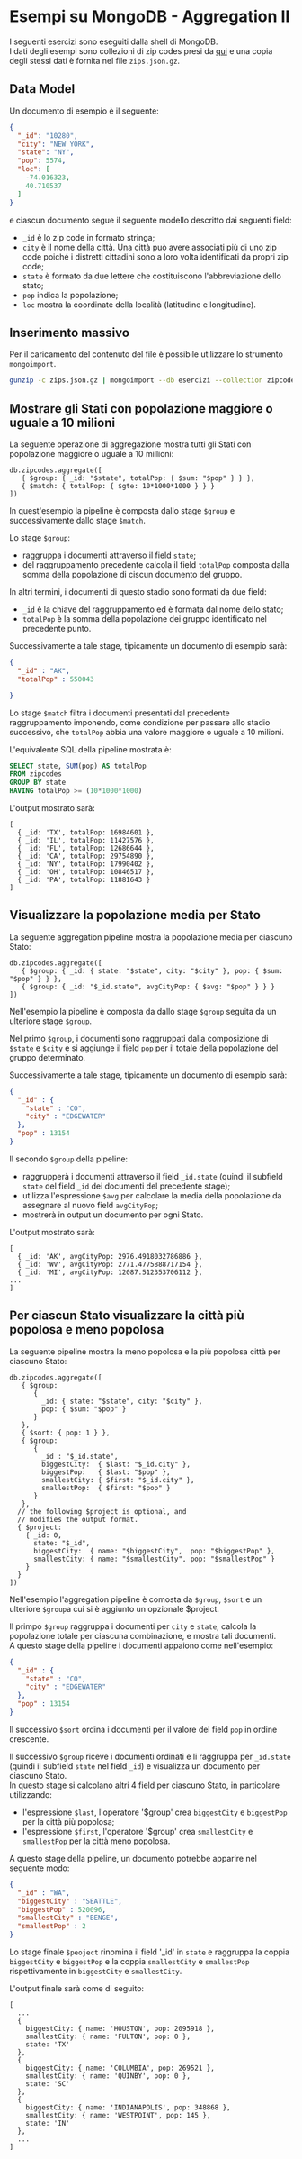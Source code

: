 # Esempi su MongoDB - Aggregation II

I seguenti esercizi sono eseguiti dalla shell di MongoDB.\
I dati degli esempi sono collezioni di zip codes presi da [qui](https://www.mongodb.com/docs/manual/tutorial/aggregation-zip-code-data-set/) e una copia degli stessi dati è fornita nel file `zips.json.gz`.

## Data Model

Un documento di esempio è il seguente:

```json
{
  "_id": "10280",
  "city": "NEW YORK",
  "state": "NY",
  "pop": 5574,
  "loc": [
    -74.016323,
    40.710537
  ]
}
```

e ciascun documento segue il seguente modello descritto dai seguenti field:

- `_id` è lo zip code in formato stringa;
- `city` è il nome della città. Una città può avere associati più di uno zip code poiché i distretti cittadini sono a loro volta identificati da propri zip code;
- `state` è formato da due lettere che costituiscono l'abbreviazione dello stato;
- `pop` indica la popolazione;
- `loc` mostra la coordinate della località (latitudine e longitudine).

## Inserimento massivo

Per il caricamento del contenuto del file è possibile utilizzare lo strumento `mongoimport`.

```sh
gunzip -c zips.json.gz | mongoimport --db esercizi --collection zipcodes
```

## Mostrare gli Stati con popolazione maggiore o uguale a 10 milioni

La seguente operazione di aggregazione mostra tutti gli Stati con popolazione maggiore o uguale a 10 millioni:

```mongosh
db.zipcodes.aggregate([
   { $group: { _id: "$state", totalPop: { $sum: "$pop" } } },
   { $match: { totalPop: { $gte: 10*1000*1000 } } }
])
```

In quest'esempio la pipeline è composta dallo stage `$group` e successivamente dallo stage `$match`.

Lo stage `$group`:

- raggruppa i documenti attraverso il field `state`;
- del raggruppamento precedente calcola il field `totalPop` composta dalla somma della popolazione di ciscun documento del gruppo.

In altri termini, i documenti di questo stadio sono formati da due field:

- `_id` è la chiave del raggruppamento ed è formata dal nome dello stato;
- `totalPop` è la somma della popolazione dei gruppo identificato nel precedente punto.

Successivamente a tale stage, tipicamente un documento di esempio sarà:

```json
{
  "_id" : "AK",
  "totalPop" : 550043

}
```

Lo stage `$match` filtra i documenti presentati dal precedente raggruppamento imponendo, come condizione per passare allo stadio successivo, che `totalPop` abbia una valore maggiore o uguale a 10 milioni.

L'equivalente SQL della pipeline mostrata è:

```sql
SELECT state, SUM(pop) AS totalPop
FROM zipcodes
GROUP BY state
HAVING totalPop >= (10*1000*1000)
```

L'output mostrato sarà:

```mongosh
[
  { _id: 'TX', totalPop: 16984601 },
  { _id: 'IL', totalPop: 11427576 },
  { _id: 'FL', totalPop: 12686644 },
  { _id: 'CA', totalPop: 29754890 },
  { _id: 'NY', totalPop: 17990402 },
  { _id: 'OH', totalPop: 10846517 },
  { _id: 'PA', totalPop: 11881643 }
]
```

## Visualizzare la popolazione media per Stato

La seguente aggregation pipeline mostra la popolazione media per ciascuno Stato:

```mongosh
db.zipcodes.aggregate([
   { $group: { _id: { state: "$state", city: "$city" }, pop: { $sum: "$pop" } } },
   { $group: { _id: "$_id.state", avgCityPop: { $avg: "$pop" } } }
])
```

Nell'esempio la pipeline è composta da dallo stage `$group` seguita da un ulteriore stage `$group`.

Nel primo `$group`, i documenti sono raggruppati dalla composizione di `$state` e `$city` e si aggiunge il field  `pop` per il totale della popolazione del gruppo determinato.

Successivamente a tale stage, tipicamente un documento di esempio sarà:

```json
{
  "_id" : {
    "state" : "CO",
    "city" : "EDGEWATER"
  },
  "pop" : 13154
}
```

Il secondo `$group` della pipeline:

- raggrupperà i documenti attraverso il field `_id.state` (quindi il subfield `state` del field `_id` dei documenti del precedente stage);
- utilizza l'espressione `$avg` per calcolare la media della popolazione da assegnare al nuovo field `avgCityPop`;
- mostrerà in output un documento per ogni Stato.

L'output mostrato sarà:

```mongosh
[
  { _id: 'AK', avgCityPop: 2976.4918032786886 },
  { _id: 'WV', avgCityPop: 2771.4775888717154 },
  { _id: 'MI', avgCityPop: 12087.512353706112 },
...
]
```

## Per ciascun Stato visualizzare la città più popolosa e meno popolosa

La seguente pipeline mostra la meno popolosa e la più popolosa città per ciascuno Stato:

```mongosh
db.zipcodes.aggregate([
   { $group:
      {
        _id: { state: "$state", city: "$city" },
        pop: { $sum: "$pop" }
      }
   },
   { $sort: { pop: 1 } },
   { $group:
      {
        _id : "$_id.state",
        biggestCity:  { $last: "$_id.city" },
        biggestPop:   { $last: "$pop" },
        smallestCity: { $first: "$_id.city" },
        smallestPop:  { $first: "$pop" }
      }
   },
  // the following $project is optional, and
  // modifies the output format.
  { $project:
    { _id: 0,
      state: "$_id",
      biggestCity:  { name: "$biggestCity",  pop: "$biggestPop" },
      smallestCity: { name: "$smallestCity", pop: "$smallestPop" }
    }
  }
])
```

Nell'esempio l'aggregation pipeline è comosta da `$group`, `$sort` e un ulteriore `$group`a cui si è aggiunto un opzionale $project.

Il primpo `$group` raggruppa i documenti per `city` e `state`, calcola la popolazione totale per ciascuna combinazione, e mostra tali documenti.\
A questo stage della pipeline i documenti appaiono come nell'esempio:

```json
{
  "_id" : {
    "state" : "CO",
    "city" : "EDGEWATER"
  },
  "pop" : 13154
}
```

Il successivo `$sort` ordina i documenti per il valore del field `pop` in ordine crescente.

Il successivo `$group` riceve i documenti ordinati e li raggruppa per `_id.state` (quindi il subfield `state` nel field `_id`) e visualizza un documento per ciascuno Stato.\
In questo stage si calcolano altri 4 field per ciascuno Stato, in particolare utilizzando:

- l'espressione `$last`, l'operatore '$group' crea `biggestCity` e `biggestPop` per la città più popolosa;
- l'espressione `$first`, l'operatore '$group' crea `smallestCity` e `smallestPop` per la città meno popolosa.

A questo stage della pipeline, un documento potrebbe apparire nel seguente modo:

```json
{
  "_id" : "WA",
  "biggestCity" : "SEATTLE",
  "biggestPop" : 520096,
  "smallestCity" : "BENGE",
  "smallestPop" : 2
}
```

Lo stage finale `$peoject` rinomina il field  '_id' in `state` e raggruppa la coppia `biggestCity` e `biggestPop` e la coppia `smallestCity` e `smallestPop` rispettivamente in `biggestCity` e `smallestCity`.

L'output finale sarà come di seguito:

```mongodb
[
  ...
  {
    biggestCity: { name: 'HOUSTON', pop: 2095918 },
    smallestCity: { name: 'FULTON', pop: 0 },
    state: 'TX'
  },
  {
    biggestCity: { name: 'COLUMBIA', pop: 269521 },
    smallestCity: { name: 'QUINBY', pop: 0 },
    state: 'SC'
  },
  {
    biggestCity: { name: 'INDIANAPOLIS', pop: 348868 },
    smallestCity: { name: 'WESTPOINT', pop: 145 },
    state: 'IN'
  },
  ...
]
```
